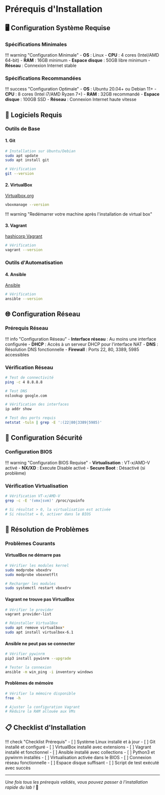
<!-- PRERQUIS -->
# Prérequis d'Installation

## 🖥️ Configuration Système Requise

### Spécifications Minimales

!!! warning "Configuration Minimale"
    - **OS** : Linux 
    - **CPU** : 4 cores (Intel/AMD 64-bit)
    - **RAM** : 16GB minimum
    - **Espace disque** : 50GB libre minimum
    - **Réseau** : Connexion Internet stable

### Spécifications Recommandées

!!! success "Configuration Optimale"
    - **OS** : Ubuntu 20.04+ ou Debian 11+
    - **CPU** : 8 cores (Intel i7/AMD Ryzen 7+)
    - **RAM** : 32GB recommandé
    - **Espace disque** : 100GB SSD
    - **Réseau** : Connexion Internet haute vitesse

## 🔧 Logiciels Requis

### Outils de Base

#### 1. Git
```bash
# Installation sur Ubuntu/Debian
sudo apt update
sudo apt install git

# Vérification
git --version
```

#### 2. VirtualBox
[Virtualbox.org](https://www.virtualbox.org/)  
```bash
vboxmanage --version
```

!!! warning "Redémarrer votre machine après l'installation de virtual box"

#### 3. Vagrant
[hashicorp Vagrant](https://developer.hashicorp.com/vagrant)  
```bash
# Vérification
vagrant --version
```

### Outils d'Automatisation

#### 4. Ansible 
[Ansible](https://docs.ansible.com/ansible/latest/installation_guide/intro_installation.html)  
```bash
# Vérification
ansible --version
```

## 🌐 Configuration Réseau

### Prérequis Réseau

!!! info "Configuration Réseau"
    - **Interface réseau** : Au moins une interface configurée
    - **DHCP** : Accès à un serveur DHCP pour l'interface NAT
    - **DNS** : Résolution DNS fonctionnelle
    - **Firewall** : Ports 22, 80, 3389, 5985 accessibles

### Vérification Réseau

```bash
# Test de connectivité
ping -c 4 8.8.8.8

# Test DNS
nslookup google.com

# Vérification des interfaces
ip addr show

# Test des ports requis
netstat -tuln | grep -E ':(22|80|3389|5985)'
```

## 🔐 Configuration Sécurité
### Configuration BIOS

!!! warning "Configuration BIOS Requise"
    - **Virtualisation** : VT-x/AMD-V activé
    - **NX/XD** : Execute Disable activé
    - **Secure Boot** : Désactivé (si problème)

### Vérification Virtualisation

```bash
# Vérification VT-x/AMD-V
grep -c -E '(vmx|svm)' /proc/cpuinfo

# Si résultat > 0, la virtualisation est activée
# Si résultat = 0, activer dans le BIOS
```


## 🚨 Résolution de Problèmes

### Problèmes Courants

#### VirtualBox ne démarre pas
```bash
# Vérifier les modules kernel
sudo modprobe vboxdrv
sudo modprobe vboxnetflt

# Recharger les modules
sudo systemctl restart vboxdrv
```

#### Vagrant ne trouve pas VirtualBox
```bash
# Vérifier le provider
vagrant provider-list

# Réinstaller VirtualBox
sudo apt remove virtualbox*
sudo apt install virtualbox-6.1
```

#### Ansible ne peut pas se connecter
```bash
# Vérifier pywinrm
pip3 install pywinrm --upgrade

# Tester la connexion
ansible -m win_ping -i inventory windows
```

#### Problèmes de mémoire
```bash
# Vérifier la mémoire disponible
free -h

# Ajuster la configuration Vagrant
# Réduire la RAM allouée aux VMs
```

## 📋 Checklist d'Installation

!!! check "Checklist Prérequis"
    - [ ] Système Linux installé et à jour
    - [ ] Git installé et configuré
    - [ ] VirtualBox installé avec extensions
    - [ ] Vagrant installé et fonctionnel
    - [ ] Ansible installé avec collections
    - [ ] Python3 et pywinrm installés
    - [ ] Virtualisation activée dans le BIOS
    - [ ] Connexion réseau fonctionnelle
    - [ ] Espace disque suffisant
    - [ ] Script de test exécuté avec succès

---

*Une fois tous les prérequis validés, vous pouvez passer à l'installation rapide du lab !* 🚀 
